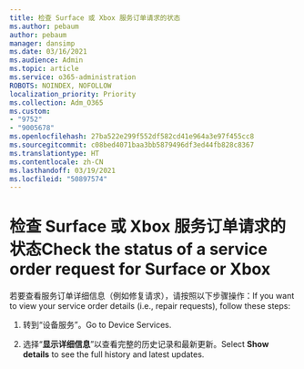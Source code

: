 ```yaml
---
title: 检查 Surface 或 Xbox 服务订单请求的状态
ms.author: pebaum
author: pebaum
manager: dansimp
ms.date: 03/16/2021
ms.audience: Admin
ms.topic: article
ms.service: o365-administration
ROBOTS: NOINDEX, NOFOLLOW
localization_priority: Priority
ms.collection: Adm_O365
ms.custom:
- "9752"
- "9005678"
ms.openlocfilehash: 27ba522e299f552df582cd41e964a3e97f455cc8
ms.sourcegitcommit: c08bed4071baa3bb5879496df3ed44fb828c8367
ms.translationtype: HT
ms.contentlocale: zh-CN
ms.lasthandoff: 03/19/2021
ms.locfileid: "50897574"
---
```

# <a name="check-the-status-of-a-service-order-request-for-surface-or-xbox"></a><span data-ttu-id="6dce6-102">检查 Surface 或 Xbox 服务订单请求的状态</span><span class="sxs-lookup"><span data-stu-id="6dce6-102">Check the status of a service order request for Surface or Xbox</span></span>

<span data-ttu-id="6dce6-103">若要查看服务订单详细信息（例如修复请求），请按照以下步骤操作：</span><span class="sxs-lookup"><span data-stu-id="6dce6-103">If you want to view your service order details (i.e., repair requests), follow these steps:</span></span>

1. <span data-ttu-id="6dce6-104">转到“设备服务”。</span><span class="sxs-lookup"><span data-stu-id="6dce6-104">Go to Device Services.</span></span>

1. <span data-ttu-id="6dce6-105">选择“**显示详细信息**”以查看完整的历史记录和最新更新。</span><span class="sxs-lookup"><span data-stu-id="6dce6-105">Select **Show details** to see the full history and latest updates.</span></span>

